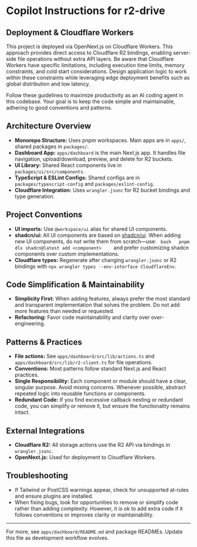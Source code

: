# Copilot Instructions for r2-drive

## Deployment & Cloudflare Workers

This project is deployed via OpenNext.js on Cloudflare Workers. This approach provides direct access to Cloudflare R2 bindings, enabling server-side file operations without extra API layers. Be aware that Cloudflare Workers have specific limitations, including execution time limits, memory constraints, and cold start considerations. Design application logic to work within these constraints while leveraging edge deployment benefits such as global distribution and low latency.

Follow these guidelines to maximize productivity as an AI coding agent in this codebase. Your goal is to keep the code simple and maintainable, adhering to good conventions and patterns.

## Architecture Overview

- **Monorepo Structure:** Uses pnpm workspaces. Main apps are in `apps/`, shared packages in `packages/`.
- **Dashboard App:** `apps/dashboard` is the main Next.js app. It handles file navigation, upload/download, preview, and delete for R2 buckets.
- **UI Library:** Shared React components live in `packages/ui/src/components`.
- **TypeScript & ESLint Configs:** Shared configs are in `packages/typescript-config` and `packages/eslint-config`.
- **Cloudflare Integration:** Uses `wrangler.jsonc` for R2 bucket bindings and type generation.

## Project Conventions

- **UI imports:** Use `@workspace/ui` alias for shared UI components.
- **shadcn/ui:** All UI components are based on [shadcn/ui](https://ui.shadcn.com/). When adding new UI components, do not write them from scratch—use:
    `bash
  pnpm dlx shadcn@latest add <component>
  `
    and prefer customizing shadcn components over custom implementations.
- **Cloudflare types:** Regenerate after changing `wrangler.jsonc` or R2 bindings with `npx wrangler types --env-interface CloudflareEnv`.

## Code Simplification & Maintainability

- **Simplicity First:** When adding features, always prefer the most standard and transparent implementation that solves the problem. Do not add more features than needed or requested.
- **Refactoring:** Favor code maintainability and clarity over over-engineering.

## Patterns & Practices

- **File actions:** See `apps/dashboard/src/lib/actions.ts` and `apps/dashboard/src/lib/r2-client.ts` for file operations.
- **Conventions:** Most patterns follow standard Next.js and React practices.
- **Single Responsibility:** Each component or module should have a clear, singular purpose. Avoid mixing concerns. Whenever possible, abstract repeated logic into reusable functions or components.
- **Redundant Code:** If you find excessive callback nesting or redundant code, you can simplify or remove it, but ensure the functionality remains intact.

## External Integrations

- **Cloudflare R2:** All storage actions use the R2 API via bindings in `wrangler.jsonc`.
- **OpenNext.js:** Used for deployment to Cloudflare Workers.

## Troubleshooting

- If Tailwind or PostCSS warnings appear, check for unsupported at-rules and ensure plugins are installed.
- When fixing bugs, look for opportunities to remove or simplify code rather than adding complexity. However, it is ok to add extra code if it follows conventions or improves clarity or maintainability.

---

For more, see `apps/dashboard/README.md` and package READMEs. Update this file as development workflow evolves.

